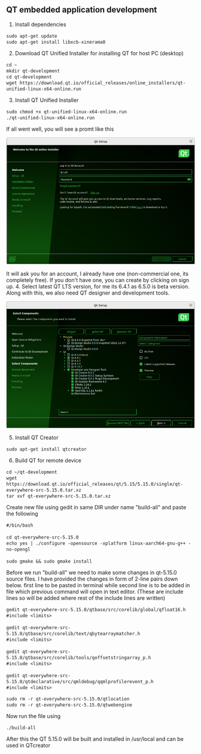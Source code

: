 ##  QT embedded application development

1.  Install dependencies
```
sudo apt-get update
sudo apt-get install libxcb-xinerama0
```
2.  Download QT Unified Installer for installing QT for host PC (desktop) 
```
cd ~
mkdir qt-development
cd qt-development
wget https://download.qt.io/official_releases/online_installers/qt-unified-linux-x64-online.run
```
3.  Install QT Unified Installer
```
sudo chmod +x qt-unified-linux-x64-online.run
./qt-unified-linux-x64-online.run
```
If all went well, you will see a promt like this
<p align="center">
<img src="tutorial-images/qt-1.PNG">
</p>

It will ask you for an account, I already have one (non-commercial one, its completely free). If you don't have one, you can create by clicking on sign up.
4.  Select latest QT LTS version, for me its 6.4.1 as 6.5.0 is beta version. Along with this, we also need QT designer and development tools.
  <p align="center">
<img src="tutorial-images/qt-2.PNG">
</p>

5.  Install QT Creator 
```
sudo apt-get install qtcreator
```
6.  Build QT for remote device
```
cd ~/qt-development
wget https://download.qt.io/official_releases/qt/5.15/5.15.0/single/qt-everywhere-src-5.15.0.tar.xz
tar xvf qt-everywhere-src-5.15.0.tar.xz
```
Create new file using gedit in same DIR under name "build-all" and paste the following 
```
#/bin/bash

cd qt-everywhere-src-5.15.0
echo yes | ./configure -opensource -xplatform linux-aarch64-gnu-g++ -no-opengl

sudo gmake && sudo gmake install
```
Before we run "build-all" we need to make some changes in qt-5.15.0 source files. I have provided the changes in form of 2-line pairs down below. first line to be pasted in terminal while second line is to be added in file which previous command will open in text editor. (These are include lines so will be added where rest of the include lines are written)
```
gedit qt-everywhere-src-5.15.0/qtbase/src/corelib/global/qfloat16.h 
#include <limits>

gedit qt-everywhere-src-5.15.0/qtbase/src/corelib/text/qbytearraymatcher.h 
#include <limits>

gedit qt-everywhere-src-5.15.0/qtbase/src/corelib/tools/qoffsetstringarray_p.h 
#include <limits>

gedit qt-everywhere-src-5.15.0/qtdeclarative/src/qmldebug/qqmlprofilerevent_p.h 
#include <limits>
```
```
sudo rm -r qt-everywhere-src-5.15.0/qtlocation
sudo rm -r qt-everywhere-src-5.15.0/qtwebengine
```
Now run the file using
```
./build-all
```
After this the QT 5.15.0 will be built and installed in /usr/local and can be used in QTcreator
